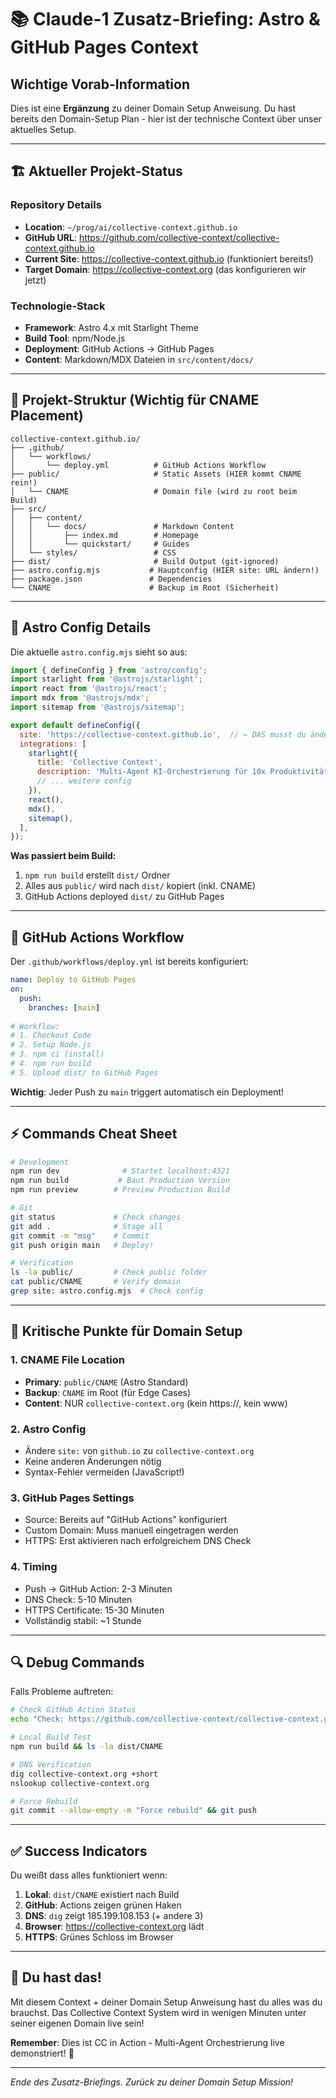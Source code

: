 # 📚 Claude-1 Zusatz-Briefing: Astro & GitHub Pages Context

## Wichtige Vorab-Information
Dies ist eine **Ergänzung** zu deiner Domain Setup Anweisung. Du hast bereits den Domain-Setup Plan - hier ist der technische Context über unser aktuelles Setup.

---

## 🏗️ Aktueller Projekt-Status

### Repository Details
- **Location**: `~/prog/ai/collective-context.github.io`
- **GitHub URL**: https://github.com/collective-context/collective-context.github.io
- **Current Site**: https://collective-context.github.io (funktioniert bereits!)
- **Target Domain**: https://collective-context.org (das konfigurieren wir jetzt)

### Technologie-Stack
- **Framework**: Astro 4.x mit Starlight Theme
- **Build Tool**: npm/Node.js
- **Deployment**: GitHub Actions → GitHub Pages
- **Content**: Markdown/MDX Dateien in `src/content/docs/`

---

## 📁 Projekt-Struktur (Wichtig für CNAME Placement)

```
collective-context.github.io/
├── .github/
│   └── workflows/
│       └── deploy.yml          # GitHub Actions Workflow
├── public/                     # Static Assets (HIER kommt CNAME rein!)
│   └── CNAME                   # Domain file (wird zu root beim Build)
├── src/
│   ├── content/
│   │   └── docs/               # Markdown Content
│   │       ├── index.md        # Homepage
│   │       └── quickstart/     # Guides
│   └── styles/                 # CSS
├── dist/                       # Build Output (git-ignored)
├── astro.config.mjs           # Hauptconfig (HIER site: URL ändern!)
├── package.json               # Dependencies
└── CNAME                      # Backup im Root (Sicherheit)
```

---

## 🔧 Astro Config Details

Die aktuelle `astro.config.mjs` sieht so aus:

```javascript
import { defineConfig } from 'astro/config';
import starlight from '@astrojs/starlight';
import react from '@astrojs/react';
import mdx from '@astrojs/mdx';
import sitemap from '@astrojs/sitemap';

export default defineConfig({
  site: 'https://collective-context.github.io',  // ← DAS musst du ändern!
  integrations: [
    starlight({
      title: 'Collective Context',
      description: 'Multi-Agent KI-Orchestrierung für 10x Produktivität',
      // ... weitere config
    }),
    react(),
    mdx(),
    sitemap(),
  ],
});
```

**Was passiert beim Build:**
1. `npm run build` erstellt `dist/` Ordner
2. Alles aus `public/` wird nach `dist/` kopiert (inkl. CNAME)
3. GitHub Actions deployed `dist/` zu GitHub Pages

---

## 🚀 GitHub Actions Workflow

Der `.github/workflows/deploy.yml` ist bereits konfiguriert:

```yaml
name: Deploy to GitHub Pages
on:
  push:
    branches: [main]
    
# Workflow:
# 1. Checkout Code
# 2. Setup Node.js
# 3. npm ci (install)
# 4. npm run build
# 5. Upload dist/ to GitHub Pages
```

**Wichtig**: Jeder Push zu `main` triggert automatisch ein Deployment!

---

## ⚡ Commands Cheat Sheet

```bash
# Development
npm run dev              # Startet localhost:4321
npm run build           # Baut Production Version
npm run preview        # Preview Production Build

# Git
git status             # Check changes
git add .              # Stage all
git commit -m "msg"    # Commit
git push origin main   # Deploy!

# Verification
ls -la public/         # Check public folder
cat public/CNAME       # Verify domain
grep site: astro.config.mjs  # Check config
```

---

## 🎯 Kritische Punkte für Domain Setup

### 1. CNAME File Location
- **Primary**: `public/CNAME` (Astro Standard)
- **Backup**: `CNAME` im Root (für Edge Cases)
- **Content**: NUR `collective-context.org` (kein https://, kein www)

### 2. Astro Config
- Ändere `site:` von `github.io` zu `collective-context.org`
- Keine anderen Änderungen nötig
- Syntax-Fehler vermeiden (JavaScript!)

### 3. GitHub Pages Settings
- Source: Bereits auf "GitHub Actions" konfiguriert
- Custom Domain: Muss manuell eingetragen werden
- HTTPS: Erst aktivieren nach erfolgreichem DNS Check

### 4. Timing
- Push → GitHub Action: 2-3 Minuten
- DNS Check: 5-10 Minuten
- HTTPS Certificate: 15-30 Minuten
- Vollständig stabil: ~1 Stunde

---

## 🔍 Debug Commands

Falls Probleme auftreten:

```bash
# Check GitHub Action Status
echo "Check: https://github.com/collective-context/collective-context.github.io/actions"

# Local Build Test
npm run build && ls -la dist/CNAME

# DNS Verification
dig collective-context.org +short
nslookup collective-context.org

# Force Rebuild
git commit --allow-empty -m "Force rebuild" && git push
```

---

## ✅ Success Indicators

Du weißt dass alles funktioniert wenn:

1. **Lokal**: `dist/CNAME` existiert nach Build
2. **GitHub**: Actions zeigen grünen Haken
3. **DNS**: `dig` zeigt 185.199.108.153 (+ andere 3)
4. **Browser**: https://collective-context.org lädt
5. **HTTPS**: Grünes Schloss im Browser

---

## 💪 Du hast das!

Mit diesem Context + deiner Domain Setup Anweisung hast du alles was du brauchst. Das Collective Context System wird in wenigen Minuten unter seiner eigenen Domain live sein!

**Remember**: Dies ist CC in Action - Multi-Agent Orchestrierung live demonstriert! 🚀

---

*Ende des Zusatz-Briefings. Zurück zu deiner Domain Setup Mission!*
